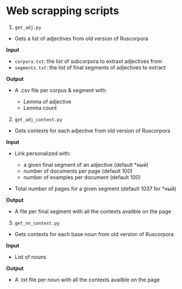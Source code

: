 # Web scrapping scripts

1. `get_adj.py` 

* Gets a list of adjectives from old version of Ruscorpora

**Input**

- `corpora.txt`: the list of subcorpora to extraxt adjectives from
- `segments.txt`: the list of final segments of adjectives to extract

**Output**

- A .csv file per corpus & segment with: 

    - Lemma of adjective
    - Lemma count

2. `get_adj_context.py`

* Gets contexts for each adjective from old version of Ruscorpora

**Input**

- Link personalized with:

    - a given final segment of an adjective (default \*ный)
    - number of documents per page (default 100)
    - number of examples per document (default 100)

- Total number of pages for a given segment (default 1037 for \*ный)

**Output**

- A file per final segment with all the contexts availble on the page

3. `get_nn_context.py`

* Gets contexts for each base noun from old version of Ruscorpora

**Input**

- List of nouns

**Output**

- A .txt file per noun with all the contexts availble on the page
